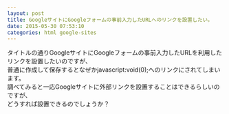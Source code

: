 ```yaml
---
layout: post
title: GoogleサイトにGoogleフォームの事前入力したURLへのリンクを設置したい。
date: 2015-05-30 07:53:10
categories: html google-sites
---
```

<p>タイトルの通りGoogleサイトにGoogleフォームの事前入力したURLを利用したリンクを設置したいのですが、<br>
普通に作成して保存するとなぜかjavascript:void(0);へのリンクにされてしまいます。<br>
調べてみると一応Googleサイトに外部リンクを設置することはできるらしいのですが、<br>
どうすれば設置できるのでしょうか？</p>
